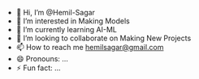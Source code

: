 - 👋 Hi, I’m @Hemil-Sagar
- 👀 I’m interested in Making Models
- 🌱 I’m currently learning AI-ML
- 💞️ I’m looking to collaborate on Making New Projects
- 📫 How to reach me hemilsagar@gmail.com
- 😄 Pronouns: ...
- ⚡ Fun fact: ...

<!---
Hemil-Sagar/Hemil-Sagar is a ✨ special ✨ repository because its `README.md` (this file) appears on your GitHub profile.
You can click the Preview link to take a look at your changes.
--->
